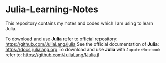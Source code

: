 # Julia-Learning-Notes
This repository contains my notes and codes which I  am using to learn Julia.

To download and use **Julia** refer to official repository: https://github.com/JuliaLang/julia
See the official documentation of **Julia**: https://docs.julialang.org
To download and use **Julia** with `JuputerNotebook` refer to: https://github.com/JuliaLang/IJulia.jl

